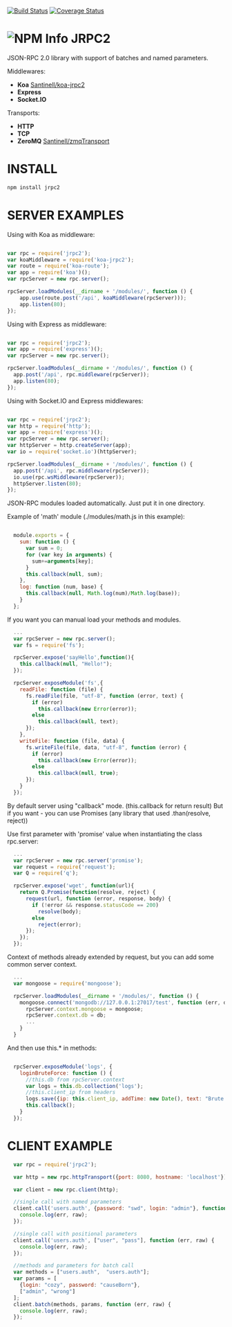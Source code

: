 [![Build Status](https://travis-ci.org/Santinell/jrpc2.svg?branch=master)](https://travis-ci.org/Santinell/jrpc2) [![Coverage Status](https://coveralls.io/repos/Santinell/jrpc2/badge.png)](https://coveralls.io/r/Santinell/jrpc2)

![NPM Info](https://nodei.co/npm/jrpc2.png?downloads=true)
JRPC2
======

JSON-RPC 2.0 library with support of batches and named parameters.

Middlewares:
+ **Koa** [Santinell/koa-jrpc2](https://github.com/Santinell/koa-jrpc2)
+ **Express**
+ **Socket.IO**

Transports:
+ **HTTP**
+ **TCP**
+ **ZeroMQ** [Santinell/zmqTransport](https://github.com/Santinell/zmqTransport)


INSTALL
=======

```bash
npm install jrpc2
```

SERVER EXAMPLES
===============

Using with Koa as middleware:

```javascript

var rpc = require('jrpc2');
var koaMiddleware = require('koa-jrpc2');
var route = require('koa-route');
var app = require('koa')();
var rpcServer = new rpc.server();

rpcServer.loadModules(__dirname + '/modules/', function () {
    app.use(route.post('/api', koaMiddleware(rpcServer)));
    app.listen(80);
});

```

Using with Express as middleware:

```javascript

var rpc = require('jrpc2');
var app = require('express')();
var rpcServer = new rpc.server();

rpcServer.loadModules(__dirname + '/modules/', function () {
  app.post('/api', rpc.middleware(rpcServer));  
  app.listen(80);
});

```

Using with Socket.IO and Express middlewares:

```javascript

var rpc = require('jrpc2');
var http = require('http');
var app = require('express')();
var rpcServer = new rpc.server();
var httpServer = http.createServer(app);
var io = require('socket.io')(httpServer);

rpcServer.loadModules(__dirname + '/modules/', function () {
  app.post('/api', rpc.middleware(rpcServer));
  io.use(rpc.wsMiddleware(rpcServer));
  httpServer.listen(80);
});

```

JSON-RPC modules loaded automatically. Just put it in one directory.

Example of 'math' module (./modules/math.js in this example):

```javascript

  module.exports = {
    sum: function () {
      var sum = 0;
      for (var key in arguments) {
        sum+=arguments[key];
      }
      this.callback(null, sum);
    },
    log: function (num, base) {
      this.callback(null, Math.log(num)/Math.log(base));
    }
  };
```

If you want you can manual load your methods and modules.

```javascript
  ...
  var rpcServer = new rpc.server();
  var fs = require('fs');

  rpcServer.expose('sayHello',function(){
    this.callback(null, "Hello!");
  });  

  rpcServer.exposeModule('fs',{
    readFile: function (file) {
      fs.readFile(file, "utf-8", function (error, text) {
        if (error)
          this.callback(new Error(error));
        else
          this.callback(null, text);
      });
    },
    writeFile: function (file, data) {
      fs.writeFile(file, data, "utf-8", function (error) {
        if (error)
          this.callback(new Error(error));
        else
          this.callback(null, true);
      });
    }
  });
```

By default server using "callback" mode. (this.callback for return result)
But if you want - you can use Promises (any library that used .than(resolve, reject))

Use first parameter with 'promise' value when instantiating the class rpc.server:
```javascript
  ...
  var rpcServer = new rpc.server('promise');
  var request = require('request');
  var Q = require('q');

  rpcServer.expose('wget', function(url){
    return Q.Promise(function(resolve, reject) {
      request(url, function (error, response, body) {
        if (!error && response.statusCode == 200)
          resolve(body);
        else
          reject(error);
      });
    });
  });
```

Context of methods already extended by request, but you can add some common server context.

```javascript
  ...
  var mongoose = require('mongoose');

  rpcServer.loadModules(__dirname + '/modules/', function () {
    mongoose.connect('mongodb://127.0.0.1:27017/test', function (err, db) {
      rpcServer.context.mongoose = mongoose;
      rpcServer.context.db = db;
      ...
    }
  }
```

And then use this.* in methods:

```javascript

  rpcServer.exposeModule('logs', {
    loginBruteForce: function () {
      //this.db from rpcServer.context
      var logs = this.db.collection('logs');
      //this.client_ip from headers
      logs.save({ip: this.client_ip, addTime: new Date(), text: "Brute force of login form"});
      this.callback();
    }
  });
```

CLIENT EXAMPLE
==============

```javascript
  var rpc = require('jrpc2');

  var http = new rpc.httpTransport({port: 8080, hostname: 'localhost'});

  var client = new rpc.client(http);

  //single call with named parameters
  client.call('users.auth', {password: "swd", login: "admin"}, function (err, raw) {
    console.log(err, raw);
  });

  //single call with positional parameters
  client.call('users.auth', ["user", "pass"], function (err, raw) {
    console.log(err, raw);
  });

  //methods and parameters for batch call
  var methods = ["users.auth",  "users.auth"];
  var params = [
    {login: "cozy", password: "causeBorn"},
    ["admin", "wrong"]
  ];
  client.batch(methods, params, function (err, raw) {
    console.log(err, raw);
  });
```
